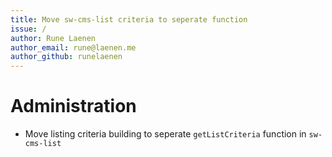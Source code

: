 ```yaml
---
title: Move sw-cms-list criteria to seperate function
issue: /
author: Rune Laenen
author_email: rune@laenen.me 
author_github: runelaenen
---
```

# Administration
* Move listing criteria building to seperate `getListCriteria` function in `sw-cms-list`
